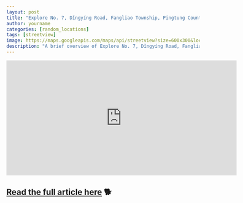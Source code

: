 ```yaml
---
layout: post
title: "Explore No. 7, Dǐngyíng Road, Fangliao Township, Pingtung County, Taiwan 940"
author: yourname
categories: [random_locations]
tags: [streetview]
image: https://maps.googleapis.com/maps/api/streetview?size=600x300&location=22.3841953,120.6095048&key=AIzaSyCyMtwXYk9B13Tiqh4ikTwxEaMDv3H-ARw
description: "A brief overview of Explore No. 7, Dǐngyíng Road, Fangliao Township, Pingtung County, Taiwan 940."
---
```


<iframe
    width="600"
    height="300"
    src="https://www.google.com/maps/embed/v1/streetview?key=AIzaSyCyMtwXYk9B13Tiqh4ikTwxEaMDv3H-ARw&location=22.3841953,120.6095048"
    frameborder="0"
    style="border:0"
    allowfullscreen>
</iframe>

## [Read the full article here](https://www.google.com/maps/@22.3841953,120.6095048,14z?hl=en) 🐕